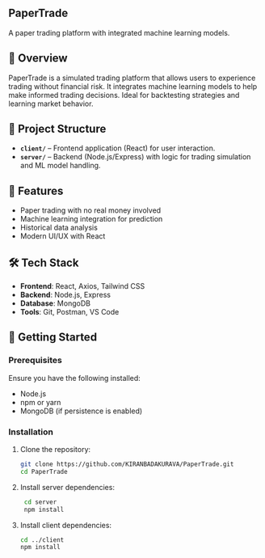 
## PaperTrade

A paper trading platform with integrated machine learning models.

## 🧠 Overview

PaperTrade is a simulated trading platform that allows users to experience trading without financial risk. It integrates machine learning models to help make informed trading decisions. Ideal for backtesting strategies and learning market behavior.

## 📁 Project Structure

- **`client/`** – Frontend application (React) for user interaction.
- **`server/`** – Backend (Node.js/Express) with logic for trading simulation and ML model handling.

## 🚀 Features

- Paper trading with no real money involved
- Machine learning integration for prediction
- Historical data analysis
- Modern UI/UX with React

## 🛠️ Tech Stack

- **Frontend**: React, Axios, Tailwind CSS
- **Backend**: Node.js, Express
- **Database**: MongoDB 
- **Tools**: Git, Postman, VS Code

## 🔧 Getting Started

### Prerequisites

Ensure you have the following installed:

- Node.js
- npm or yarn
- MongoDB (if persistence is enabled)


### Installation

1. Clone the repository:

   ```bash
   git clone https://github.com/KIRANBADAKURAVA/PaperTrade.git
   cd PaperTrade

2. Install server dependencies:
   ```bash
    cd server
    npm install

3. Install client dependencies:
    ```bash
   cd ../client
   npm install




